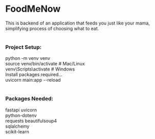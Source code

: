 # FoodMeNow
This is backend of an application that feeds you just like your mama, simplifying process of choosing what to eat. <br>
<br>

### Project Setup: <br>
python -m venv venv <br>
source venv/bin/activate   # Mac/Linux <br>
venv\Scripts\activate      # Windows <br>
Install packages required... <br>
uvicorn main:app --reload <br>
<br>

### Packages Needed:
fastapi uvicorn <br>
python-dotenv <br>
requests beautifulsoup4 <br>
sqlalchemy <br>
scikit-learn <br>
<br>
